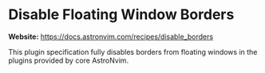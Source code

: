 # Disable Floating Window Borders

**Website:** <https://docs.astronvim.com/recipes/disable_borders>

This plugin specification fully disables borders from floating windows in the plugins provided by core AstroNvim.
